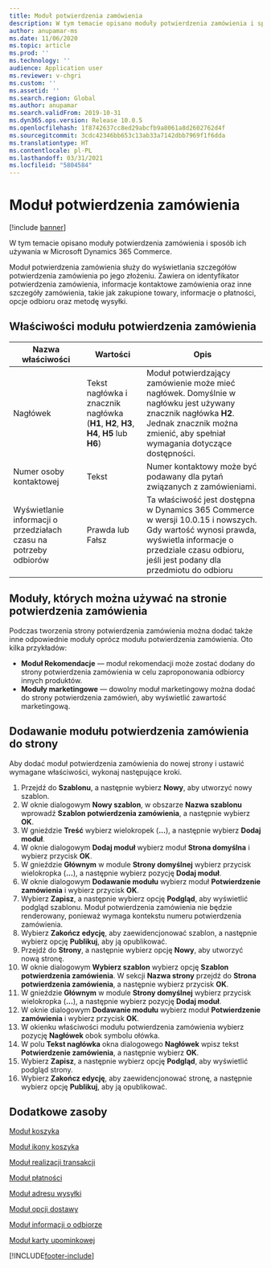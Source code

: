 ```yaml
---
title: Moduł potwierdzenia zamówienia
description: W tym temacie opisano moduły potwierdzenia zamówienia i sposób ich używania w Microsoft Dynamics 365 Commerce.
author: anupamar-ms
ms.date: 11/06/2020
ms.topic: article
ms.prod: ''
ms.technology: ''
audience: Application user
ms.reviewer: v-chgri
ms.custom: ''
ms.assetid: ''
ms.search.region: Global
ms.author: anupamar
ms.search.validFrom: 2019-10-31
ms.dyn365.ops.version: Release 10.0.5
ms.openlocfilehash: 1f8742637cc8ed29abcfb9a8061a8d2602762d4f
ms.sourcegitcommit: 3cdc42346bb653c13ab33a7142dbb7969f1f6dda
ms.translationtype: HT
ms.contentlocale: pl-PL
ms.lasthandoff: 03/31/2021
ms.locfileid: "5804584"
---
```

# <a name="order-confirmation-module"></a>Moduł potwierdzenia zamówienia

[!include [banner](includes/banner.md)]

W tym temacie opisano moduły potwierdzenia zamówienia i sposób ich używania w Microsoft Dynamics 365 Commerce.

Moduł potwierdzenia zamówienia służy do wyświetlania szczegółów potwierdzenia zamówienia po jego złożeniu. Zawiera on identyfikator potwierdzenia zamówienia, informacje kontaktowe zamówienia oraz inne szczegóły zamówienia, takie jak zakupione towary, informacje o płatności, opcje odbioru oraz metodę wysyłki.

## <a name="order-confirmation-module-properties"></a>Właściwości modułu potwierdzenia zamówienia

| Nazwa właściwości  | Wartości | Opis |
|----------------|--------|-------------|
| Nagłówek        | Tekst nagłówka i znacznik nagłówka (**H1**, **H2**, **H3**, **H4**, **H5** lub **H6**) | Moduł potwierdzający zamówienie może mieć nagłówek. Domyślnie w nagłówku jest używany znacznik nagłówka **H2**. Jednak znacznik można zmienić, aby spełniał wymagania dotyczące dostępności. |
| Numer osoby kontaktowej | Tekst | Numer kontaktowy może być podawany dla pytań związanych z zamówieniami. |
| Wyświetlanie informacji o przedziałach czasu na potrzeby odbiorów | Prawda lub Fałsz | Ta właściwość jest dostępna w Dynamics 365 Commerce w wersji 10.0.15 i nowszych. Gdy wartość wynosi prawda, wyświetla informacje o przedziale czasu odbioru, jeśli jest podany dla przedmiotu do odbioru|

## <a name="modules-that-can-be-used-on-an-order-confirmation-page"></a>Moduły, których można używać na stronie potwierdzenia zamówienia

Podczas tworzenia strony potwierdzenia zamówienia można dodać także inne odpowiednie moduły oprócz modułu potwierdzenia zamówienia. Oto kilka przykładów:

- **Moduł Rekomendacje** — moduł rekomendacji może zostać dodany do strony potwierdzenia zamówienia w celu zaproponowania odbiorcy innych produktów.
- **Moduły marketingowe** — dowolny moduł marketingowy można dodać do strony potwierdzenia zamówień, aby wyświetlić zawartość marketingową.

## <a name="add-an-order-confirmation-module-to-a-page"></a>Dodawanie modułu potwierdzenia zamówienia do strony

Aby dodać moduł potwierdzenia zamówienia do nowej strony i ustawić wymagane właściwości, wykonaj następujące kroki.

1. Przejdź do **Szablonu**, a następnie wybierz **Nowy**, aby utworzyć nowy szablon.
1. W oknie dialogowym **Nowy szablon**, w obszarze **Nazwa szablonu** wprowadź **Szablon potwierdzenia zamówienia**, a następnie wybierz **OK**.
1. W gnieździe **Treść** wybierz wielokropek (**...**), a następnie wybierz **Dodaj moduł**.
1. W oknie dialogowym **Dodaj moduł** wybierz moduł **Strona domyślna** i wybierz przycisk **OK**.
1. W gnieździe **Głównym** w module **Strony domyślnej** wybierz przycisk wielokropka (**...**), a następnie wybierz pozycję **Dodaj moduł**.
1. W oknie dialogowym **Dodawanie modułu** wybierz moduł **Potwierdzenie zamówienia** i wybierz przycisk **OK**.
1. Wybierz **Zapisz**, a następnie wybierz opcję **Podgląd**, aby wyświetlić podgląd szablonu. Moduł potwierdzenia zamówienia nie będzie renderowany, ponieważ wymaga kontekstu numeru potwierdzenia zamówienia.
1. Wybierz **Zakończ edycję**, aby zaewidencjonować szablon, a następnie wybierz opcję **Publikuj**, aby ją opublikować.
1. Przejdź do **Strony**, a następnie wybierz opcję **Nowy**, aby utworzyć nową stronę.
1. W oknie dialogowym **Wybierz szablon** wybierz opcję **Szablon potwierdzenia zamówienia**. W sekcji **Nazwa strony** przejdź do **Strona potwierdzenia zamówienia**, a następnie wybierz przycisk **OK**.
1. W gnieździe **Głównym** w module **Strony domyślnej** wybierz przycisk wielokropka (**...**), a następnie wybierz pozycję **Dodaj moduł**.
1. W oknie dialogowym **Dodawanie modułu** wybierz moduł **Potwierdzenie zamówienia** i wybierz przycisk **OK**.
1. W okienku właściwości modułu potwierdzenia zamówienia wybierz pozycję **Nagłówek** obok symbolu ołówka.
1. W polu **Tekst nagłówka** okna dialogowego **Nagłówek** wpisz tekst **Potwierdzenie zamówienia**, a następnie wybierz **OK**.
1. Wybierz **Zapisz**, a następnie wybierz opcję **Podgląd**, aby wyświetlić podgląd strony.
1. Wybierz **Zakończ edycję**, aby zaewidencjonować stronę, a następnie wybierz opcję **Publikuj**, aby ją opublikować.

## <a name="additional-resources"></a>Dodatkowe zasoby

[Moduł koszyka](add-cart-module.md)

[Moduł ikony koszyka](cart-icon-module.md)

[Moduł realizacji transakcji](add-checkout-module.md)

[Moduł płatności](payment-module.md)

[Moduł adresu wysyłki](ship-address-module.md)

[Moduł opcji dostawy](delivery-options-module.md)

[Moduł informacji o odbiorze](pickup-info-module.md)

[Moduł karty upominkowej](add-giftcard.md)


[!INCLUDE[footer-include](../includes/footer-banner.md)]